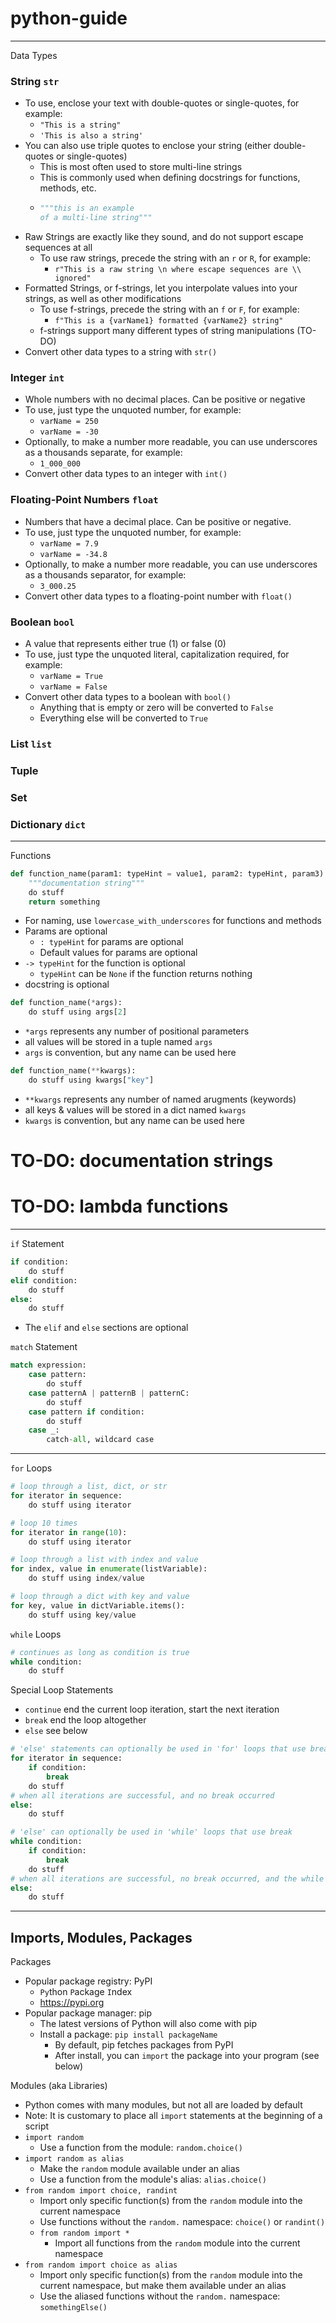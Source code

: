 # python-guide

---

Data Types

### String `str`

-   To use, enclose your text with double-quotes or single-quotes, for example:
    - `"This is a string"`
    - `'This is also a string'`
-   You can also use triple quotes to enclose your string (either double-quotes or single-quotes)
    -   This is most often used to store multi-line strings
    -   This is commonly used when defining docstrings for functions, methods, etc.
    -   ```python
        """this is an example
        of a multi-line string"""
        ```
-   Raw Strings are exactly like they sound, and do not support escape sequences at all
    -   To use raw strings, precede the string with an `r` or `R`, for example:
        -   `r"This is a raw string \n where escape sequences are \\ ignored"`
-   Formatted Strings, or f-strings, let you interpolate values into your strings, as well as other modifications
    -   To use f-strings, precede the string with an `f` or `F`, for example:
        -   `f"This is a {varName1} formatted {varName2} string"`
    -   f-strings support many different types of string manipulations (TO-DO)
-   Convert other data types to a string with `str()`

### Integer `int`

-   Whole numbers with no decimal places. Can be positive or negative
-   To use, just type the unquoted number, for example:
    -   `varName = 250`
    -   `varName = -30`
-   Optionally, to make a number more readable, you can use underscores as a thousands separate, for example:
    -   `1_000_000`
-   Convert other data types to an integer with `int()`

### Floating-Point Numbers `float`

-   Numbers that have a decimal place. Can be positive or negative.
-   To use, just type the unquoted number, for example:
    -   `varName = 7.9`
    -   `varName = -34.8`
-   Optionally, to make a number more readable, you can use underscores as a thousands separator, for example:
    -   `3_000.25`
-   Convert other data types to a floating-point number with `float()`

### Boolean `bool`

-   A value that represents either true (1) or false (0)
-   To use, just type the unquoted literal, capitalization required, for example:
    -   `varName = True`
    -   `varName = False`
-   Convert other data types to a boolean with `bool()`
    -   Anything that is empty or zero will be converted to `False`
    -   Everything else will be converted to `True`

### List `list`

### Tuple

### Set

### Dictionary `dict`

---

Functions

```python
def function_name(param1: typeHint = value1, param2: typeHint, param3) -> typeHint:
    """documentation string"""
    do stuff
    return something
```

-   For naming, use `lowercase_with_underscores` for functions and methods
-   Params are optional
    -   `: typeHint` for params are optional
    -   Default values for params are optional
-   `-> typeHint` for the function is optional
    -   `typeHint` can be `None` if the function returns nothing
-   docstring is optional

```python
def function_name(*args):
    do stuff using args[2]
```

- `*args` represents any number of positional parameters
- all values will be stored in a tuple named `args`
- `args` is convention, but any name can be used here

```python
def function_name(**kwargs):
    do stuff using kwargs["key"]
```

- `**kwargs` represents any number of named arugments (keywords)
- all keys & values will be stored in a dict named `kwargs`
- `kwargs` is convention, but any name can be used here

# TO-DO: documentation strings

# TO-DO: lambda functions

---

`if` Statement

```python
if condition:
    do stuff
elif condition:
    do stuff
else:
    do stuff
```

- The `elif` and `else` sections are optional

`match` Statement

```python
match expression:
    case pattern:
        do stuff
    case patternA | patternB | patternC:
        do stuff
    case pattern if condition:
        do stuff
    case _:
        catch-all, wildcard case
```

---

`for` Loops

```python
# loop through a list, dict, or str
for iterator in sequence:
    do stuff using iterator

# loop 10 times
for iterator in range(10):
    do stuff using iterator

# loop through a list with index and value
for index, value in enumerate(listVariable):
    do stuff using index/value

# loop through a dict with key and value
for key, value in dictVariable.items():
    do stuff using key/value
```

`while` Loops

```python
# continues as long as condition is true
while condition:
    do stuff
```

Special Loop Statements

- `continue`   end the current loop iteration, start the next iteration
- `break`      end the loop altogether
- `else`       see below

```python
# 'else' statements can optionally be used in 'for' loops that use break
for iterator in sequence:
    if condition:
        break
    do stuff
# when all iterations are successful, and no break occurred
else:
    do stuff

# 'else' can optionally be used in 'while' loops that use break
while condition:
    if condition:
        break
    do stuff
# when all iterations are successful, no break occurred, and the while condition is now false
else:
    do stuff
```

---

## Imports, Modules, Packages

Packages

-   Popular package registry: PyPI
    -   `Py`thon `P`ackage `I`ndex
    -   https://pypi.org
-   Popular package manager: pip
    -   The latest versions of Python will also come with pip
    -   Install a package: `pip install packageName`
        -   By default, pip fetches packages from PyPI
        -   After install, you can `import` the package into your program (see below)

Modules (aka Libraries)

-   Python comes with many modules, but not all are loaded by default
-   Note: It is customary to place all `import` statements at the beginning of a script
-   `import random`
    -   Use a function from the module: `random.choice()`
-   `import random as alias`
    -   Make the `random` module available under an alias
    -   Use a function from the module's alias: `alias.choice()`
-   `from random import choice, randint`
    -   Import only specific function(s) from the `random` module into the current namespace
    -   Use functions without the `random.` namespace: `choice()` or `randint()`
    -   `from random import *`
        -   Import all functions from the `random` module into the current namespace
-   `from random import choice as alias`
    -   Import only specific function(s) from the `random` module into the current namespace, but make them available under an alias
    -   Use the aliased functions without the `random.` namespace: `somethingElse()`
